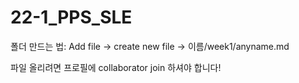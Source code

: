 # 22-1_PPS_SLE

폴더 만드는 법: 
Add file -> create new file -> 이름/week1/anyname.md

파일 올리려면 프로필에 collaborator join 하셔야 합니다!

